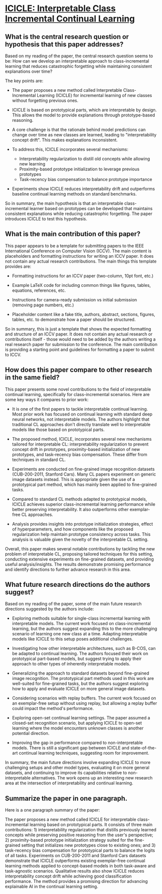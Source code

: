 # [ICICLE: Interpretable Class Incremental Continual Learning](https://arxiv.org/abs/2303.07811)

## What is the central research question or hypothesis that this paper addresses?

 Based on my reading of the paper, the central research question seems to be: How can we develop an interpretable approach to class-incremental learning that reduces catastrophic forgetting while maintaining consistent explanations over time?

The key points are:

- The paper proposes a new method called Interpretable Class-Incremental Learning (ICICLE) for incremental learning of new classes without forgetting previous ones. 

- ICICLE is based on prototypical parts, which are interpretable by design. This allows the model to provide explanations through prototype-based reasoning.

- A core challenge is that the rationale behind model predictions can change over time as new classes are learned, leading to "interpretability concept drift". This makes explanations inconsistent. 

- To address this, ICICLE incorporates several mechanisms:
  - Interpretability regularization to distill old concepts while allowing new learning
  - Proximity-based prototype initialization to leverage previous prototypes
  - Task-recency bias compensation to balance prototype importance

- Experiments show ICICLE reduces interpretability drift and outperforms baseline continual learning methods on standard benchmarks. 

So in summary, the main hypothesis is that an interpretable class-incremental learner based on prototypes can be developed that maintains consistent explanations while reducing catastrophic forgetting. The paper introduces ICICLE to test this hypothesis.


## What is the main contribution of this paper?

 This paper appears to be a template for submitting papers to the IEEE International Conference on Computer Vision (ICCV). The main content is placeholders and formatting instructions for writing an ICCV paper. It does not contain any actual research contributions. The main things this template provides are:

- Formatting instructions for an ICCV paper (two-column, 10pt font, etc.)

- Example LaTeX code for including common things like figures, tables, equations, references, etc.

- Instructions for camera-ready submission vs initial submission (removing page numbers, etc.)

- Placeholder content like a fake title, authors, abstract, sections, figures, tables, etc. to demonstrate how a paper should be structured.

So in summary, this is just a template that shows the expected formatting and structure of an ICCV paper. It does not contain any actual research or contributions itself - those would need to be added by the authors writing a real research paper for submission to the conference. The main contribution is providing a starting point and guidelines for formatting a paper to submit to ICCV.


## How does this paper compare to other research in the same field?

 This paper presents some novel contributions to the field of interpretable continual learning, specifically for class-incremental scenarios. Here are some key ways it compares to prior work:

- It is one of the first papers to tackle interpretable continual learning. Most prior work has focused on continual learning with standard deep neural networks, not interpretable models. The authors highlight that traditional CL approaches don't directly translate well to interpretable models like those based on prototypical parts.

- The proposed method, ICICLE, incorporates several new mechanisms tailored for interpretable CL: interpretability regularization to prevent concept drift in prototypes, proximity-based initialization of new prototypes, and task-recency bias compensation. These differ from techniques in standard CL.

- Experiments are conducted on fine-grained image recognition datasets (CUB-200-2011, Stanford Cars). Many CL papers experiment on generic image datasets instead. This is appropriate given the use of a prototypical part method, which has mainly been applied to fine-grained tasks.

- Compared to standard CL methods adapted to prototypical models, ICICLE achieves superior class-incremental learning performance while better preserving interpretability. It also outperforms other exemplar-free CL approaches.

- Analysis provides insights into prototype initialization strategies, effect of hyperparameters, and how components like the proposed regularization help maintain prototype consistency across tasks. This analysis is valuable given the novelty of the interpretable CL setting.

Overall, this paper makes several notable contributions by tackling the new problem of interpretable CL, proposing tailored techniques for this setting, conducting extensive experiments on fine-grained datasets, and providing useful analysis/insights. The results demonstrate promising performance and identify directions to further advance research in this area.


## What future research directions do the authors suggest?

 Based on my reading of the paper, some of the main future research directions suggested by the authors include:

- Exploring methods suitable for single-class incremental learning with interpretable models. The current work focused on class-incremental learning, but the authors suggest expanding this to the more challenging scenario of learning one new class at a time. Adapting interpretable models like ICICLE to this setup poses additional challenges.

- Investigating how other interpretable architectures, such as B-COS, can be adapted to continual learning. The authors focused their work on prototypical part-based models, but suggest trying to apply their approach to other types of inherently interpretable models.

- Generalizing the approach to standard datasets beyond fine-grained image recognition. The prototypical part methods used in this work are well-suited for fine-grained tasks, but the authors suggest exploring how to apply and evaluate ICICLE on more general image datasets.

- Considering scenarios with replay buffers. The current work focused on an exemplar-free setup without using replay, but allowing a replay buffer could impact the method's performance.

- Exploring open-set continual learning settings. The paper assumed a closed-set recognition scenario, but applying ICICLE to open-set learning where the model encounters unknown classes is another potential direction.

- Improving the gap in performance compared to non-interpretable models. There is still a significant gap between ICICLE and state-of-the-art continual learning techniques, suggesting room for improvement.

In summary, the main future directions involve expanding ICICLE to more challenging setups and other model types, evaluating it on more general datasets, and continuing to improve its capabilities relative to non-interpretable alternatives. The work opens up an interesting new research area at the intersection of interpretability and continual learning.


## Summarize the paper in one paragraph.

 Here is a one paragraph summary of the paper:

The paper proposes a new method called ICICLE for interpretable class-incremental learning based on prototypical parts. It consists of three main contributions: 1) interpretability regularization that distills previously learned concepts while preserving positive reasoning from the user's perspective; 2) proximity-based prototype initialization strategy suited for the fine-grained setting that initializes new prototypes close to existing ones; and 3) task-recency bias compensation for prototypical parts to balance the logits of all tasks. Experiments on CUB-200-2011 and Stanford Cars datasets demonstrate that ICICLE outperforms existing exemplar-free continual learning methods applied to concept-based models in both task-aware and task-agnostic scenarios. Qualitative results also show ICICLE reduces interpretability concept drift while achieving good classification performance. The method provides a promising direction for advancing explainable AI in the continual learning setting.
